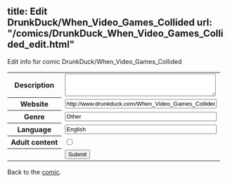 title: Edit DrunkDuck/When_Video_Games_Collided
url: "/comics/DrunkDuck_When_Video_Games_Collided_edit.html"
---
Edit info for comic DrunkDuck/When_Video_Games_Collided

<form name="comic" action="http://gaepostmail.appspot.com/comic/" method="post">
<table class="comicinfo">
<tr>
<th>Description</th><td><textarea name="description" cols="40" rows="3"></textarea></td>
</tr>
<tr>
<th>Website</th><td><input type="text" name="url" value="http://www.drunkduck.com/When_Video_Games_Collided/" size="40"/></td>
</tr>
<tr>
<th>Genre</th><td><input type="text" name="genre" value="Other" size="40"/></td>
</tr>
<tr>
<th>Language</th><td><input type="text" name="language" value="English" size="40"/></td>
</tr>
<tr>
<th>Adult content</th><td><input type="checkbox" name="adult" value="adult" /></td>
</tr>
<tr>
<th></th><td>
<input type="hidden" name="comic" value="DrunkDuck_When_Video_Games_Collided" />
<input type="submit" name="submit" value="Submit" />
</td>
</tr>
</table>
</form>

Back to the [comic](DrunkDuck_When_Video_Games_Collided.html).
